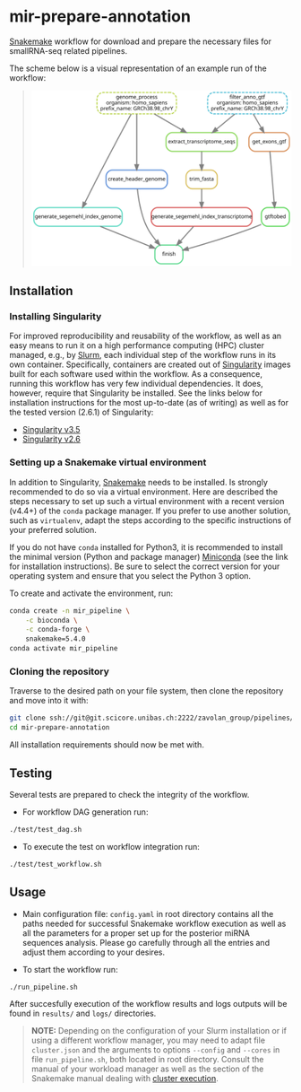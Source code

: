 # mir-prepare-annotation

[Snakemake] workflow for download and prepare the necessary files for smallRNA-seq related pipelines.

The scheme below is a visual representation of an example run of the
workflow:  

> ![workflow_dag](images/workflow_dag.svg)

## Installation

### Installing Singularity

For improved reproducibility and reusability of the workflow, as well as an
easy means to run it on a high performance computing (HPC) cluster managed,
e.g., by [Slurm], each individual step of the workflow runs in its own container. 
Specifically, containers are created out of [Singularity] images
built for each software used within the workflow. As a consequence, running
this workflow has very few individual dependencies. It does, however, require
that Singularity be installed. See the links below for installation
instructions for the most up-to-date (as of writing) as well as for the tested
version (2.6.1) of Singularity:

- [Singularity v3.5](https://sylabs.io/guides/3.5/user-guide/quick_start.html)
- [Singularity v2.6](https://sylabs.io/guides/2.6/user-guide/installation.html)

### Setting up a Snakemake virtual environment

In addition to Singularity, [Snakemake] needs to be installed. Is strongly
recommended to do so via a virtual environment. Here are described the steps
necessary to set up such a virtual environment with a recent version (v4.4+) of
the `conda` package manager. If you prefer to use another solution, such as
`virtualenv`, adapt the steps according to the specific instructions of your
preferred solution.

If you do not have `conda` installed for Python3, it is recommended to install the
minimal version (Python and package manager) [Miniconda] (see the link for
installation instructions). Be sure to select the correct version for your
operating system and ensure that you select the Python 3 option.

To create and activate the environment, run:

```bash
conda create -n mir_pipeline \
    -c bioconda \
    -c conda-forge \
    snakemake=5.4.0
conda activate mir_pipeline
```

### Cloning the repository

Traverse to the desired path on your file system, then clone the repository and
move into it with:

```bash
git clone ssh://git@git.scicore.unibas.ch:2222/zavolan_group/pipelines/mir-prepare-annotation.git
cd mir-prepare-annotation
```

All installation requirements should now be met with.

## Testing

Several tests are prepared to check the integrity of the workflow. 
* For workflow DAG generation run: 
```bash
./test/test_dag.sh
```
* To execute the test on workflow integration run:
```bash
./test/test_workflow.sh
```

## Usage

* Main configuration file: `config.yaml` in root directory contains all the paths needed for successful Snakemake 
workflow execution as well as all the parameters for a proper set up for the posterior miRNA sequences analysis. 
Please go carefully through all the entries and adjust them according to your desires.

* To start the workflow run:
```bash
./run_pipeline.sh
```

After succesfully execution of the workflow results and logs outputs will be found in `results/` and `logs/` directories. 


> **NOTE:** Depending on the configuration of your Slurm installation or if using a different workflow manager, 
> you may need to adapt file `cluster.json` and the arguments to options `--config` and `--cores` in file
> `run_pipeline.sh`, both located in root directory. Consult the manual of your workload manager as well as the section of the
> Snakemake manual dealing with [cluster execution].



[Snakemake]: <https://snakemake.readthedocs.io/en/stable/>
[Singularity]: <https://sylabs.io/singularity/>
[Miniconda]: <https://docs.conda.io/en/latest/miniconda.html>
[cluster execution]: <https://snakemake.readthedocs.io/en/stable/executing/cluster-cloud.html#cluster-execution>
[Slurm]: <https://slurm.schedmd.com/documentation.html>

